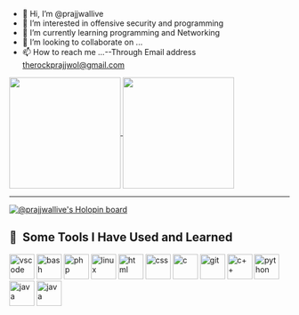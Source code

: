 - 👋 Hi, I’m @prajjwallive
- 👀 I’m interested in offensive security and programming
- 🌱 I’m currently learning programming and Networking
- 💞️ I’m looking to collaborate on ...
- 📫 How to reach me ...--Through Email address therockprajjwol@gmail.com
<a href="https://github.com/anuraghazra/github-readme-stats">
  <img height=200 align="center" src="https://github-readme-stats.vercel.app/api?username=prajjwallive&show_icon=true&theme=dark&show=prs_merged" />
</a>
<a href="https://github.com/anuraghazra/convoychat">
  <img height=200 align="center" src="https://github-readme-stats.vercel.app/api/top-langs?username=prajjwallive&layout=compact&langs_count=8&card_width=320&theme=dark" />
</a>
<hr>

              
[![@prajjwallive's Holopin board](https://holopin.io/api/user/board?user=prajjwallive)](https://holopin.io/@prajjwallive)

<h2> 🚀 &nbsp;Some Tools I Have Used and Learned</h2>
<p align="left">
<img src="https://cdn.jsdelivr.net/gh/devicons/devicon/icons/vscode/vscode-original.svg" alt="vscode" width="45" height="45"/>
<img src="https://cdn.jsdelivr.net/gh/devicons/devicon/icons/bash/bash-original.svg" alt="bash" width="45" height="45"/>
<img src="https://cdn.jsdelivr.net/gh/devicons/devicon/icons/php/php-original.svg" alt="php" width="45" height="45"/>
<img src="https://icongr.am/devicon/linux-original.svg?size=148&color=currentColor" alt="linux" width="45" height="45"/>
<img src="https://icongr.am/devicon/html5-original-wordmark.svg?size=148&color=currentColor" alt="html" width="45" height="45"/>
<img src="https://icongr.am/devicon/css3-original-wordmark.svg?size=148&color=currentColor" alt="css" width="45" height="45"/>
<img src="https://icongr.am/devicon/c-original.svg?size=128&color=currentColor" alt="c" width="45" height="45"/>
<img src="https://icongr.am/devicon/git-plain-wordmark.svg?size=128&color=currentColor" alt="git" width="45" height="45"/>
<img src="https://icongr.am/devicon/cplusplus-original.svg?size=128&color=currentColor" alt="c++" width="45" height="45"/>
<img src="https://icongr.am/devicon/python-original.svg?size=128&color=currentColor" alt="python" width="45" height="45"/>
<img src="https://icongr.am/devicon/java-original.svg?size=128&color=currentColor" alt="java" width="45" height="45"/>
<img src="https://icongr.am/devicon/csharp-original.svg?size=128&color=currentColor" alt="java" width="45" height="45"/>
</p>

<!---
prajjwallive/prajjwallive is a ✨ special ✨ repository because its `README.md` (this file) appears on your GitHub profile.
You can click the Preview link to take a look at your changes.
--->
